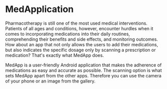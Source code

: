 # MedApplication

Pharmacotherapy is still one of the most used medical interventions. Patients of all ages and conditions, however, encounter hurdles when it comes to incorporating medications into their daily routines, comprehending their benefits and side effects, and monitoring outcomes. How about an app that not only allows the users to add their medications, but also indicates the specific dosage only by scanning a prescription or medication? That's exactly what MedApp does.


MedApp is a user-friendly Android application that makes the adherence of medications as easy and accurate as possible.  The scanning option is what sets MedApp apart from the other apps. Therefore you can use the camera of your phone or an image from the gallery. 
